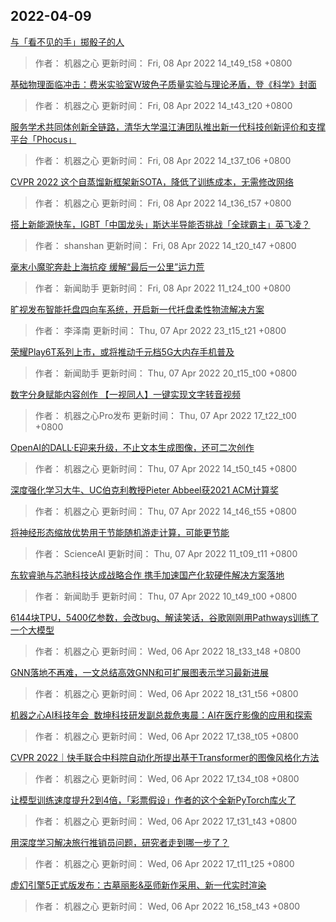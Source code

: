 
## 2022-04-09

 [与「看不见的手」掷骰子的人](https://www.jiqizhixin.com/articles/2022-04-08-7)

> 作者： 机器之心  更新时间： Fri, 08 Apr 2022 14_t49_t58 +0800

 [基础物理面临冲击：费米实验室W玻色子质量实验与理论矛盾，登《科学》封面](https://www.jiqizhixin.com/articles/2022-04-08-6)

> 作者： 机器之心  更新时间： Fri, 08 Apr 2022 14_t43_t20 +0800

 [服务学术共同体创新全链路，清华大学温江涛团队推出新一代科技创新评价和支撑平台「Phocus」](https://www.jiqizhixin.com/articles/2022-04-08)

> 作者： 机器之心  更新时间： Fri, 08 Apr 2022 14_t37_t06 +0800

 [CVPR 2022   这个自蒸馏新框架新SOTA，降低了训练成本，无需修改网络](https://www.jiqizhixin.com/articles/2022-04-08-2)

> 作者： 机器之心  更新时间： Fri, 08 Apr 2022 14_t36_t57 +0800

 [搭上新能源快车，IGBT「中国龙头」斯达半导能否挑战「全球霸主」英飞凌？](https://www.jiqizhixin.com/articles/2022-04-08-5)

> 作者： shanshan  更新时间： Fri, 08 Apr 2022 14_t20_t47 +0800

 [毫末小魔驼奔赴上海抗疫 缓解“最后一公里”运力荒](https://www.jiqizhixin.com/articles/2022-04-08-4)

> 作者： 新闻助手  更新时间： Fri, 08 Apr 2022 11_t24_t00 +0800

 [旷视发布智能托盘四向车系统，开启新一代托盘柔性物流解决方案](https://www.jiqizhixin.com/articles/2022-04-07-8)

> 作者： 李泽南  更新时间： Thu, 07 Apr 2022 23_t15_t21 +0800

 [荣耀Play6T系列上市，或将推动千元档5G大内存手机普及](https://www.jiqizhixin.com/articles/2022-04-07-15)

> 作者： 新闻助手  更新时间： Thu, 07 Apr 2022 20_t15_t00 +0800

 [数字分身赋能内容创作 【一视同人】一键实现文字转音视频](https://www.jiqizhixin.com/articles/2022-04-07-7)

> 作者： 机器之心Pro发布  更新时间： Thu, 07 Apr 2022 17_t22_t00 +0800

 [OpenAI的DALL·E迎来升级，不止文本生成图像，还可二次创作](https://www.jiqizhixin.com/articles/2022-04-07-6)

> 作者： 机器之心  更新时间： Thu, 07 Apr 2022 14_t50_t45 +0800

 [深度强化学习大牛、UC伯克利教授Pieter Abbeel获2021 ACM计算奖](https://www.jiqizhixin.com/articles/2022-04-07-5)

> 作者： 机器之心  更新时间： Thu, 07 Apr 2022 14_t46_t55 +0800

 [将神经形态缩放优势用于节能随机游走计算，可能更节能](https://www.jiqizhixin.com/articles/2022-04-07-3)

> 作者： ScienceAI  更新时间： Thu, 07 Apr 2022 11_t09_t11 +0800

 [东软睿驰与芯驰科技达成战略合作  携手加速国产化软硬件解决方案落地](https://www.jiqizhixin.com/articles/2022-04-07-2)

> 作者： 新闻助手  更新时间： Thu, 07 Apr 2022 10_t49_t00 +0800

 [6144块TPU，5400亿参数，会改bug、解读笑话，谷歌刚刚用Pathways训练了一个大模型](https://www.jiqizhixin.com/articles/2022-04-06-13)

> 作者： 机器之心  更新时间： Wed, 06 Apr 2022 18_t33_t48 +0800

 [GNN落地不再难，一文总结高效GNN和可扩展图表示学习最新进展](https://www.jiqizhixin.com/articles/2022-04-06-12)

> 作者： 机器之心  更新时间： Wed, 06 Apr 2022 18_t31_t56 +0800

 [机器之心AI科技年会   数坤科技研发副总裁危夷晨：AI在医疗影像的应用和探索](https://www.jiqizhixin.com/articles/2022-04-06-11)

> 作者： 机器之心  更新时间： Wed, 06 Apr 2022 17_t38_t05 +0800

 [CVPR 2022｜快手联合中科院自动化所提出基于Transformer的图像风格化方法](https://www.jiqizhixin.com/articles/2022-04-06-10)

> 作者： 机器之心  更新时间： Wed, 06 Apr 2022 17_t34_t08 +0800

 [让模型训练速度提升2到4倍，「彩票假设」作者的这个全新PyTorch库火了](https://www.jiqizhixin.com/articles/2022-04-06-9)

> 作者： 机器之心  更新时间： Wed, 06 Apr 2022 17_t31_t43 +0800

 [用深度学习解决旅行推销员问题，研究者走到哪一步了？](https://www.jiqizhixin.com/articles/2022-04-06-8)

> 作者： 机器之心  更新时间： Wed, 06 Apr 2022 17_t11_t25 +0800

 [虚幻引擎5正式版发布：古墓丽影&巫师新作采用、新一代实时渲染](https://www.jiqizhixin.com/articles/2022-04-06-7)

> 作者： 机器之心  更新时间： Wed, 06 Apr 2022 16_t58_t43 +0800
